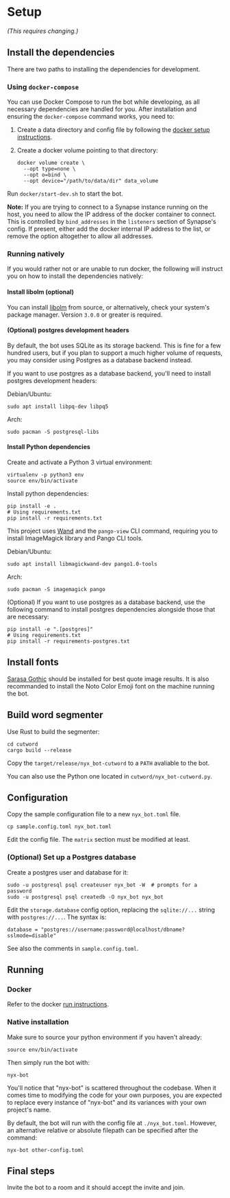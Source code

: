 # Setup

_(This requires changing.)_

## Install the dependencies

There are two paths to installing the dependencies for development.

### Using `docker-compose`

You can use Docker Compose to run the bot while
developing, as all necessary dependencies are handled for you. After
installation and ensuring the `docker-compose` command works, you need to:

1. Create a data directory and config file by following the
   [docker setup instructions](docker#setup).

2. Create a docker volume pointing to that directory:

   ```
   docker volume create \
     --opt type=none \
     --opt o=bind \
     --opt device="/path/to/data/dir" data_volume
   ```

Run `docker/start-dev.sh` to start the bot.

**Note:** If you are trying to connect to a Synapse instance running on the
host, you need to allow the IP address of the docker container to connect. This
is controlled by `bind_addresses` in the `listeners` section of Synapse's
config. If present, either add the docker internal IP address to the list, or
remove the option altogether to allow all addresses.

### Running natively

If you would rather not or are unable to run docker, the following will
instruct you on how to install the dependencies natively:

#### Install libolm (optional)

You can install [libolm](https://gitlab.matrix.org/matrix-org/olm) from source,
or alternatively, check your system's package manager. Version `3.0.0` or
greater is required.

#### (Optional) postgres development headers

By default, the bot uses SQLite as its storage backend. This is fine for a few
hundred users, but if you plan to support a much higher volume of requests, you
may consider using Postgres as a database backend instead.

If you want to use postgres as a database backend, you'll need to install
postgres development headers:

Debian/Ubuntu:

```
sudo apt install libpq-dev libpq5
```

Arch:

```
sudo pacman -S postgresql-libs
```

#### Install Python dependencies

Create and activate a Python 3 virtual environment:

```
virtualenv -p python3 env
source env/bin/activate
```

Install python dependencies:

```
pip install -e .
# Using requirements.txt
pip install -r requirements.txt
```

This project uses [Wand](https://docs.wand-py.org) and the `pango-view` CLI command, requiring you to install ImageMagick library and Pango CLI tools.

Debian/Ubuntu:

```
sudo apt install libmagickwand-dev pango1.0-tools
```

Arch:

```
sudo pacman -S imagemagick pango
```

(Optional) If you want to use postgres as a database backend, use the following
command to install postgres dependencies alongside those that are necessary:

```
pip install -e ".[postgres]"
# Using requirements.txt
pip install -r requirements-postgres.txt
```

## Install fonts

[Sarasa Gothic](https://github.com/be5invis/Sarasa-Gothic) should be installed for best quote image results. It is also recommanded to install the Noto Color Emoji font on the machine running the bot.

## Build word segmenter

Use Rust to build the segmenter:

```
cd cutword
cargo build --release
```

Copy the `target/release/nyx_bot-cutword` to a `PATH` avaliable to the bot.

You can also use the Python one located in `cutword/nyx_bot-cutword.py`.

## Configuration

Copy the sample configuration file to a new `nyx_bot.toml` file.

```
cp sample.config.toml nyx_bot.toml
```

Edit the config file. The `matrix` section must be modified at least.

### (Optional) Set up a Postgres database

Create a postgres user and database for it:

```
sudo -u postgresql psql createuser nyx_bot -W  # prompts for a password
sudo -u postgresql psql createdb -O nyx_bot nyx_bot
```

Edit the `storage.database` config option, replacing the `sqlite://...` string with `postgres://...`. The syntax is:

```
database = "postgres://username:password@localhost/dbname?sslmode=disable"
```

See also the comments in `sample.config.toml`.

## Running

### Docker

Refer to the docker [run instructions](docker/README.md#running).

### Native installation

Make sure to source your python environment if you haven't already:

```
source env/bin/activate
```

Then simply run the bot with:

```
nyx-bot
```

You'll notice that "nyx-bot" is scattered throughout the codebase. When
it comes time to modifying the code for your own purposes, you are expected to
replace every instance of "nyx-bot" and its variances with your own
project's name.

By default, the bot will run with the config file at `./nyx_bot.toml`. However, an
alternative relative or absolute filepath can be specified after the command:

```
nyx-bot other-config.toml
```

## Final steps

Invite the bot to a room and it should accept the invite and join.
